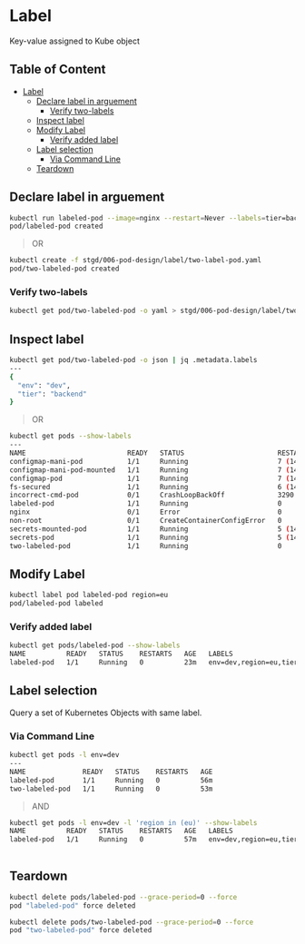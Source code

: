 # Label

Key-value assigned to Kube object

## Table of Content  <!-- omit in toc -->

- [Label](#label)
  - [Declare label in arguement](#declare-label-in-arguement)
    - [Verify two-labels](#verify-two-labels)
  - [Inspect label](#inspect-label)
  - [Modify Label](#modify-label)
    - [Verify added label](#verify-added-label)
  - [Label selection](#label-selection)
    - [Via Command Line](#via-command-line)
  - [Teardown](#teardown)

## Declare label in arguement

```bash
kubectl run labeled-pod --image=nginx --restart=Never --labels=tier=backend,env=dev
pod/labeled-pod created
```

> OR

```bash
kubectl create -f stgd/006-pod-design/label/two-label-pod.yaml
pod/two-labeled-pod created
```

### Verify two-labels

```bash
kubectl get pod/two-labeled-pod -o yaml > stgd/006-pod-design/label/two-label-pod-description.yaml
```

## Inspect label

```bash
kubectl get pod/two-labeled-pod -o json | jq .metadata.labels
---
{
  "env": "dev",
  "tier": "backend"
}
```

> OR

```bash
kubectl get pods --show-labels
---
NAME                         READY   STATUS                       RESTARTS           AGE     LABELS
configmap-mani-pod           1/1     Running                      7 (14m ago)        89d     name=configmap-mani-pod
configmap-mani-pod-mounted   1/1     Running                      7 (14m ago)        89d     name=configmap-mani-pod-mounted
configmap-pod                1/1     Running                      7 (14m ago)        89d     name=configmap-pod
fs-secured                   1/1     Running                      6 (14m ago)        63d     <none>
incorrect-cmd-pod            0/1     CrashLoopBackOff             3290 (3m54s ago)   32d     <none>
labeled-pod                  1/1     Running                      0                  9m41s   env=dev,tier=backend
nginx                        0/1     Error                        0                  52d     run=nginx
non-root                     0/1     CreateContainerConfigError   0                  63d     <none>
secrets-mounted-pod          1/1     Running                      5 (14m ago)        67d     name=secrets-mounted-pod
secrets-pod                  1/1     Running                      5 (14m ago)        67d     name=secrets-pod
two-labeled-pod              1/1     Running                      0                  6m31s   env=dev,tier=backend
```

## Modify Label

```bash
kubectl label pod labeled-pod region=eu
pod/labeled-pod labeled
```

### Verify added label

```bash
kubectl get pods/labeled-pod --show-labels
NAME          READY   STATUS    RESTARTS   AGE   LABELS
labeled-pod   1/1     Running   0          23m   env=dev,region=eu,tier=backend
```


## Label selection

Query a set of Kubernetes Objects with same label.

### Via Command Line

```bash
kubectl get pods -l env=dev
---
NAME              READY   STATUS    RESTARTS   AGE
labeled-pod       1/1     Running   0          56m
two-labeled-pod   1/1     Running   0          53m
```

> AND

```bash
kubectl get pods -l env=dev -l 'region in (eu)' --show-labels
NAME          READY   STATUS    RESTARTS   AGE   LABELS
labeled-pod   1/1     Running   0          57m   env=dev,region=eu,tier=backend
 
```

## Teardown

```bash
kubectl delete pods/labeled-pod --grace-period=0 --force
pod "labeled-pod" force deleted
```

```bash
kubectl delete pods/two-labeled-pod --grace-period=0 --force
pod "two-labeled-pod" force deleted
```
